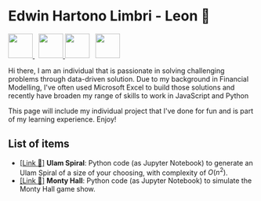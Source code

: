 # Edwin Hartono Limbri - Leon :lemon: 
<p align='left'>
  <a href = 'https://www.exlcloud.io/about-us'> 
    <img width = 50 height = 50 src = 'https://images.squarespace-cdn.com/content/v1/627ade4bb6f11d290b193d12/283e13f5-5143-4712-9c23-43b6bbd71ae3/exl+cloud+logo.png'>
  </a>
  &nbsp
  <a href = 'https://www.linkedin.com/in/leonlimbri/'>
    <img width = 50 height = 50 src = 'https://upload.wikimedia.org/wikipedia/commons/thumb/f/f8/LinkedIn_icon_circle.svg/2048px-LinkedIn_icon_circle.svg.png'>
  </a>
  <img width = 50 height = 50 src = 'https://upload.wikimedia.org/wikipedia/commons/thumb/f/f8/LinkedIn_icon_circle.svg/2048px-LinkedIn_icon_circle.svg.png'>
  &nbsp
  <a href = 'https://github.com/leonlimbri'>
    <img width = 50 height = 50 src = 'https://cdn4.iconfinder.com/data/icons/iconsimple-logotypes/512/github-512.png'>
  </a>
</p>

Hi there, I am an individual that is passionate in solving challenging problems through data-driven solution. Due to my background in Financial Modelling, I've often used Microsoft Excel to build those solutions and recently have broaden my range of skills to work in JavaScript and Python

This page will include my individual project that I've done for fun and is part of my learning experience. Enjoy!

## List of items
- [[Link :lemon:]](https://github.com/leonlimbri/my-portfolio/tree/main/monty%20hall) **Ulam Spiral**: Python code (as Jupyter Notebook) to generate an Ulam Spiral of a size of your choosing, with complexity of $O(n^2)$.
- [[Link :lemon:]](https://github.com/leonlimbri/my-portfolio/tree/main/monty%20hall) **Monty Hall**: Python code (as Jupyter Notebook) to simulate the Monty Hall game show.

